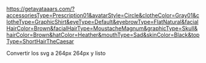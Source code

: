 <!-- web para generar los avatares -->

https://getavataaars.com/?accessoriesType=Prescription01&avatarStyle=Circle&clotheColor=Gray01&clotheType=GraphicShirt&eyeType=Default&eyebrowType=FlatNatural&facialHairColor=Brown&facialHairType=MoustacheMagnum&graphicType=Skull&hairColor=Brown&hatColor=Heather&mouthType=Sad&skinColor=Black&topType=ShortHairTheCaesar

Convertir los svg a 264px 264px y listo
